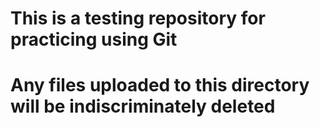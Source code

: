 # This is a testing repository for practicing using Git
# Any files uploaded to this directory will be indiscriminately deleted
